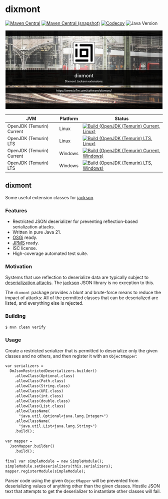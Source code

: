 dixmont
===

[![Maven Central](https://img.shields.io/maven-central/v/com.io7m.dixmont/com.io7m.dixmont.svg?style=flat-square)](http://search.maven.org/#search%7Cga%7C1%7Cg%3A%22com.io7m.dixmont%22)
[![Maven Central (snapshot)](https://img.shields.io/nexus/s/com.io7m.dixmont/com.io7m.dixmont?server=https%3A%2F%2Fs01.oss.sonatype.org&style=flat-square)](https://s01.oss.sonatype.org/content/repositories/snapshots/com/io7m/dixmont/)
[![Codecov](https://img.shields.io/codecov/c/github/io7m-com/dixmont.svg?style=flat-square)](https://codecov.io/gh/io7m-com/dixmont)
![Java Version](https://img.shields.io/badge/21-java?label=java&color=e6c35c)

![com.io7m.dixmont](./src/site/resources/dixmont.jpg?raw=true)

| JVM | Platform | Status |
|-----|----------|--------|
| OpenJDK (Temurin) Current | Linux | [![Build (OpenJDK (Temurin) Current, Linux)](https://img.shields.io/github/actions/workflow/status/io7m-com/dixmont/main.linux.temurin.current.yml)](https://www.github.com/io7m-com/dixmont/actions?query=workflow%3Amain.linux.temurin.current)|
| OpenJDK (Temurin) LTS | Linux | [![Build (OpenJDK (Temurin) LTS, Linux)](https://img.shields.io/github/actions/workflow/status/io7m-com/dixmont/main.linux.temurin.lts.yml)](https://www.github.com/io7m-com/dixmont/actions?query=workflow%3Amain.linux.temurin.lts)|
| OpenJDK (Temurin) Current | Windows | [![Build (OpenJDK (Temurin) Current, Windows)](https://img.shields.io/github/actions/workflow/status/io7m-com/dixmont/main.windows.temurin.current.yml)](https://www.github.com/io7m-com/dixmont/actions?query=workflow%3Amain.windows.temurin.current)|
| OpenJDK (Temurin) LTS | Windows | [![Build (OpenJDK (Temurin) LTS, Windows)](https://img.shields.io/github/actions/workflow/status/io7m-com/dixmont/main.windows.temurin.lts.yml)](https://www.github.com/io7m-com/dixmont/actions?query=workflow%3Amain.windows.temurin.lts)|

## dixmont

Some useful extension classes for [jackson](https://github.com/FasterXML/jackson).

### Features

* Restricted JSON deserializer for preventing reflection-based serialization attacks.
* Written in pure Java 21.
* [OSGi](https://www.osgi.org/) ready.
* [JPMS](https://en.wikipedia.org/wiki/Java_Platform_Module_System) ready.
* ISC license.
* High-coverage automated test suite.

### Motivation

Systems that use reflection to deserialize data are typically subject to
[deserialization attacks](https://cheatsheetseries.owasp.org/cheatsheets/Deserialization_Cheat_Sheet.html).
The [jackson](https://github.com/FasterXML/jackson) JSON library is no
exception to this.

The `dixmont` package provides a blunt and brute-force means to reduce the
impact of attacks: All of the permitted classes that can be deserialized are
listed, and everything else is rejected.

### Building

```
$ mvn clean verify
```

### Usage

Create a restricted serializer that is permitted to deserialize only the
given classes and no others, and then register it with an `ObjectMapper`:

```
var serializers =
  DmJsonRestrictedDeserializers.builder()
    .allowClass(Optional.class)
    .allowClass(Path.class)
    .allowClass(String.class)
    .allowClass(URI.class)
    .allowClass(int.class)
    .allowClass(double.class)
    .allowClass(List.class)
    .allowClassName(
      "java.util.Optional<java.lang.Integer>")
    .allowClassName(
      "java.util.List<java.lang.String>")
    .build();

var mapper =
  JsonMapper.builder()
    .build();

final var simpleModule = new SimpleModule();
simpleModule.setDeserializers(this.serializers);
mapper.registerModule(simpleModule);
```

Parser code using the given `ObjectMapper` will be prevented from deserializing
values of anything other than the given classes. Hostile JSON text that attempts
to get the deserializer to instantiate other classes will fail.

